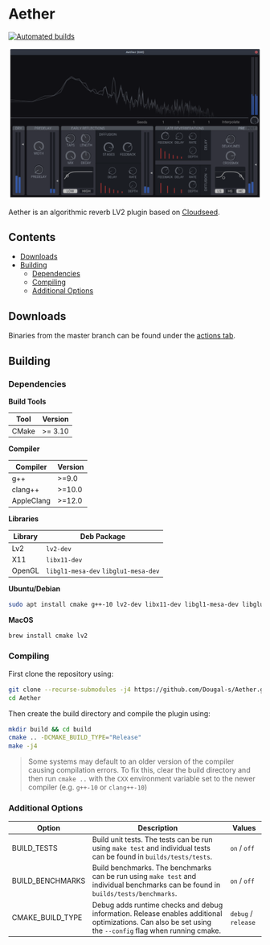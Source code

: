 # Aether

[![Automated builds](https://github.com/Dougal-s/Aether/workflows/Automated%20builds/badge.svg?branch=master&event=push)](https://github.com/Dougal-s/Aether/actions/workflows/build.yml?query=branch%3Amaster)

![screenshot of the Aether UI](screenshot.png)

Aether is an algorithmic reverb LV2 plugin based on [Cloudseed](https://github.com/ValdemarOrn/CloudSeed).

## Contents
* [Downloads](#Downloads)
* [Building](#Building)
	* [Dependencies](#dependencies)
	* [Compiling](#compiling)
	* [Additional Options](#additional-options)

## Downloads
Binaries from the master branch can be found under the [actions tab](https://github.com/Dougal-s/Aether/actions/workflows/build.yml?query=branch%3Amaster).

## Building

### Dependencies

**Build Tools**

| Tool  | Version |
| ----- | ------- |
| CMake | >= 3.10 |

**Compiler**

| Compiler | Version |
| -------- | ------- |
| g++      | >=9.0  |
| clang++  | >=10.0  |
| AppleClang  | >=12.0  |

**Libraries**

| Library | Deb Package  |
| ------- | ------------ |
| Lv2     | `lv2-dev`    |
| X11     | `libx11-dev` |
| OpenGL  | `libgl1-mesa-dev` `libglu1-mesa-dev` |

**Ubuntu/Debian**
```bash
sudo apt install cmake g++-10 lv2-dev libx11-dev libgl1-mesa-dev libglu1-mesa-dev
```

**MacOS**
```bash
brew install cmake lv2
```

### Compiling

First clone the repository using:
```bash
git clone --recurse-submodules -j4 https://github.com/Dougal-s/Aether.git
cd Aether
```
Then create the build directory and compile the plugin using:
```bash
mkdir build && cd build
cmake .. -DCMAKE_BUILD_TYPE="Release"
make -j4
```

> Some systems may default to an older version of the compiler causing compilation errors. To fix this, clear the build directory and then run `cmake ..` with the `CXX` environment variable set to the newer compiler (e.g. `g++-10` or `clang++-10`)

### Additional Options

| Option      | Description | Values   |
| ----------- | ----------- | -------- |
| BUILD_TESTS | Build unit tests. The tests can be run using `make test` and individual tests can be found in `builds/tests/tests`. | `on` / `off` |
| BUILD_BENCHMARKS | Build benchmarks. The benchmarks can be run using `make test` and individual benchmarks can be found in `builds/tests/benchmarks`. | `on` / `off` |
| CMAKE_BUILD_TYPE | Debug adds runtime checks and debug information. Release enables additional optimizations. Can also be set using the `--config` flag when running cmake.  | `debug` / `release` |
